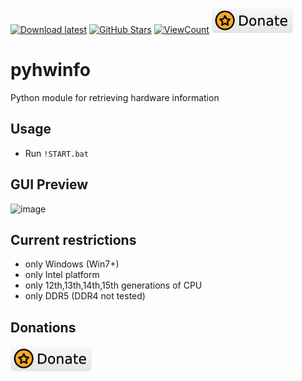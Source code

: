 [![Download latest](https://img.shields.io/badge/🡇-Download_latest-green)](https://github.com/remittor/pyhwinfo/archive/refs/heads/master.zip)
[![GitHub Stars](https://img.shields.io/github/stars/remittor/pyhwinfo?style=flat)](https://github.com/remittor/pyhwinfo/stargazers)
[![ViewCount](https://views.whatilearened.today/views/github/remittor/pyhwinfo.svg)](https://github.com/remittor/pyhwinfo/archive/refs/heads/master.zip)
[![Donations Page](https://github.com/andry81-cache/gh-content-static-cache/raw/master/common/badges/donate/donate.svg)](https://github.com/remittor/donate)

# pyhwinfo

Python module for retrieving hardware information

## Usage

* Run `!START.bat`

## GUI Preview

<img width="687" height="971" alt="image" src="https://github.com/user-attachments/assets/65101f5f-17de-4761-9d73-1321ff7faf2b" />

## Current restrictions

* only Windows (Win7+)
* only Intel platform
* only 12th,13th,14th,15th generations of CPU
* only DDR5 (DDR4 not tested)

## Donations

[![Donations Page](https://github.com/andry81-cache/gh-content-static-cache/raw/master/common/badges/donate/donate.svg)](https://github.com/remittor/donate)
